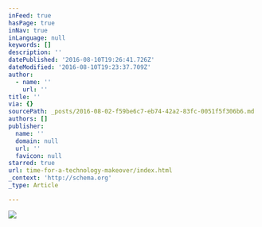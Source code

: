 ```yaml
---
inFeed: true
hasPage: true
inNav: true
inLanguage: null
keywords: []
description: ''
datePublished: '2016-08-10T19:26:41.726Z'
dateModified: '2016-08-10T19:23:37.709Z'
author:
  - name: ''
    url: ''
title: ''
via: {}
sourcePath: _posts/2016-08-02-f59be6c7-eb74-42a2-83fc-0051f5f306b6.md
authors: []
publisher:
  name: ''
  domain: null
  url: ''
  favicon: null
starred: true
url: time-for-a-technology-makeover/index.html
_context: 'http://schema.org'
_type: Article

---
```

![](https://the-grid-user-content.s3-us-west-2.amazonaws.com/2fb2a4dd-a81d-4483-8bc9-a744c51431b5.png)